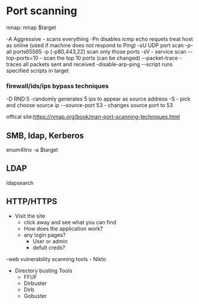 # Port scanning

nmap:
nmap <scan types> <options> $target

-A 
	Aggressive - scans everything
-Pn 
	disables icmp echo requets treat host as online (used if machine does not respond to Ping)
-sU
	UDP port scan
-p-
	all ports65565
-p<port number>
	(-p80,443,22) scan only those ports
-sV
	- service scan
 --top-ports=10
	- scan the top 10 ports (can be changed)
--packet-trace
	- traces all packets sent and received 
-disable-arp-ping
--script
	runs specified scripts in target
### firewall/ids/ips bypass techniques 
-D RND:5
	-randomly generates 5 ips to appear as source address
-S
	- pick and choose source ip
--source-port 53
	- changes source port to 53

offical site:https://nmap.org/book/man-port-scanning-techniques.html

## SMB, ldap, Kerberos 
enum4linx -a $target

## LDAP
ldapsearch


##  HTTP/HTTPS
- Visit the site
	- click away and see what you can find
	- How does the application work?
	- any login pages?
		- User or admin
		- defult creds?


-web vulnerability scanning tools
	- Nikto
- Directory busting Tools
	- FFUF
	- Dirbuster
	- Dirb
	- Gobuster
	
